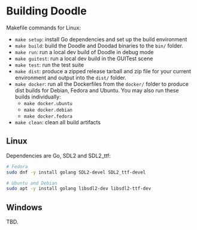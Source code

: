 # Building Doodle

Makefile commands for Linux:

* `make setup`: install Go dependencies and set up the build environment
* `make build`: build the Doodle and Doodad binaries to the `bin/` folder.
* `make run`: run a local dev build of Doodle in debug mode
* `make guitest`: run a local dev build in the GUITest scene
* `make test`: run the test suite
* `make dist`: produce a zipped release tarball and zip file for your current
  environment and output into the `dist/` folder.
* `make docker`: run all the Dockerfiles from the `docker/` folder to produce
  dist builds for Debian, Fedora and Ubuntu. You may also run these builds
  individually:
  * `make docker.ubuntu`
  * `make docker.debian`
  * `make docker.fedora`
* `make clean`: clean all build artifacts

## Linux

Dependencies are Go, SDL2 and SDL2_ttf:

```bash
# Fedora
sudo dnf -y install golang SDL2-devel SDL2_ttf-devel

# Ubuntu and Debian
sudo apt -y install golang libsdl2-dev libsdl2-ttf-dev
```

## Windows

TBD.
